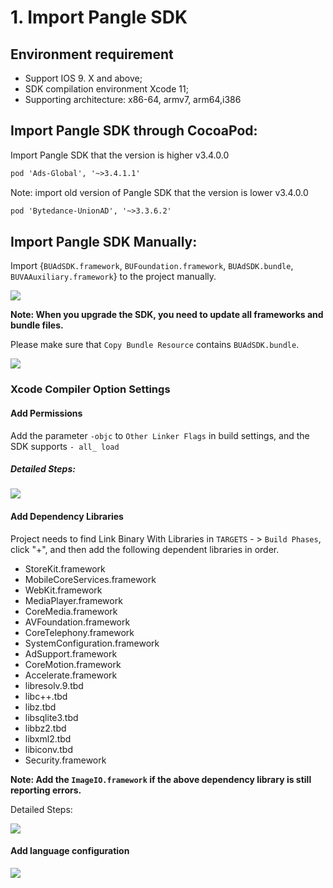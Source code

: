 # 1. Import Pangle SDK

## Environment requirement
- Support  IOS 9. X and above;
- SDK compilation environment Xcode 11;
- Supporting architecture: x86-64, armv7, arm64,i386


## Import Pangle SDK through CocoaPod:
Import Pangle SDK that the version is higher v3.4.0.0
```XML
pod 'Ads-Global', '~>3.4.1.1' 
```

Note: import old version of Pangle SDK that the version is lower v3.4.0.0
```XML
pod 'Bytedance-UnionAD', '~>3.3.6.2'
```



## Import Pangle SDK Manually:
Import {`BUAdSDK.framework`, `BUFoundation.framework`, `BUAdSDK.bundle`, `BUVAAuxiliary.framework`} to the project manually.

<img src="https://github.com/JohnnyWangMiura/Pangle-iOS-SDK-Integration-Guideline/blob/main/destination.png" />



**Note: When you upgrade the SDK, you need to update all frameworks and bundle files.**


Please make sure that `Copy Bundle Resource` contains `BUAdSDK.bundle`.

<img src="https://github.com/JohnnyWangMiura/Pangle-iOS-SDK-Integration-Guideline/blob/main/bundle.png" />





### Xcode Compiler Option Settings

#### Add Permissions

Add the parameter `-objc` to `Other Linker Flags` in build settings, and the SDK supports `- all_ load`

##### Detailed Steps:

<img src="https://github.com/JohnnyWangMiura/Pangle-iOS-SDK-Integration-Guideline/blob/main/permission.png" />




#### Add Dependency Libraries

Project needs to find Link Binary With Libraries in `TARGETS` - > `Build Phases`, click "+", and then add the following dependent libraries in order.

- StoreKit.framework
- MobileCoreServices.framework
- WebKit.framework
- MediaPlayer.framework
- CoreMedia.framework
- AVFoundation.framework
- CoreTelephony.framework
- SystemConfiguration.framework
- AdSupport.framework
- CoreMotion.framework
- Accelerate.framework
- libresolv.9.tbd
- libc++.tbd
- libz.tbd
- libsqlite3.tbd
- libbz2.tbd
- libxml2.tbd
- libiconv.tbd
- Security.framework


**Note: Add the `ImageIO.framework` if the above dependency library is still reporting errors.**

Detailed Steps:

<img src="https://github.com/JohnnyWangMiura/Pangle-iOS-SDK-Integration-Guideline/blob/main/library.png"/>


#### Add language configuration

<img src="https://github.com/JohnnyWangMiura/Pangle-iOS-SDK-Integration-Guideline/blob/main/language.png"/>






